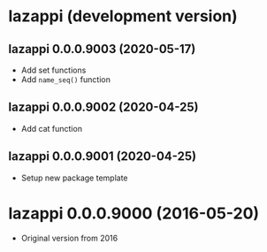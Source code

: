 # lazappi (development version)

## lazappi 0.0.0.9003 (2020-05-17)

* Add set functions
* Add `name_seq()` function

## lazappi 0.0.0.9002 (2020-04-25)

* Add cat function

## lazappi 0.0.0.9001 (2020-04-25)

* Setup new package template

# lazappi 0.0.0.9000 (2016-05-20)

* Original version from 2016
